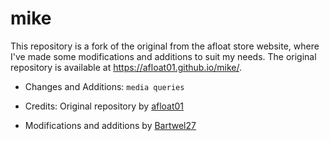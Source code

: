 # mike

This repository is a fork of the original  from the afloat store website, where I've made some modifications and additions to suit my needs. The original repository is available at https://afloat01.github.io/mike/.



- Changes and Additions:
```media queries```


- Credits:
Original repository by [afloat01](https://github.com/afloat01/)


- Modifications and additions by [Bartwel27](https://github.com/bartwel27/)

